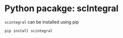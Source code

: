 # Python pacakge: scIntegral

`scintegral` can be installed using pip
```
pip install scintegral
```

